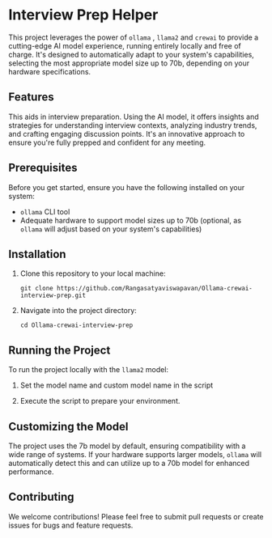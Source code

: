 
# Interview Prep Helper

This project leverages the power of `ollama` , `llama2` and `crewai` to provide a cutting-edge AI model experience, running entirely locally and free of charge. It's designed to automatically adapt to your system's capabilities, selecting the most appropriate model size up to 70b, depending on your hardware specifications.

## Features

This aids in interview preparation. Using the AI model, it offers insights and strategies for understanding interview contexts, analyzing industry trends, and crafting engaging discussion points. It's an innovative approach to ensure you're fully prepped and confident for any meeting.

## Prerequisites

Before you get started, ensure you have the following installed on your system:
- `ollama` CLI tool
- Adequate hardware to support model sizes up to 70b (optional, as `ollama` will adjust based on your system's capabilities)

## Installation

1. Clone this repository to your local machine:
   ```
   git clone https://github.com/Rangasatyaviswapavan/Ollama-crewai-interview-prep.git
   ```
2. Navigate into the project directory:
   ```
   cd Ollama-crewai-interview-prep
   ```

## Running the Project

To run the project locally with the `llama2` model:

1. Set the model name and custom model name in the script

2. Execute the script to prepare your environment.

## Customizing the Model

The project uses the 7b model by default, ensuring compatibility with a wide range of systems. If your hardware supports larger models, `ollama` will automatically detect this and can utilize up to a 70b model for enhanced performance.

## Contributing

We welcome contributions! Please feel free to submit pull requests or create issues for bugs and feature requests.

